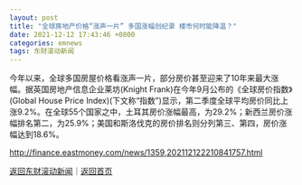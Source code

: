 ```yaml
---
layout: post
title: "全球房地产价格“涨声一片” 多国涨幅创纪录 楼市何时能降温？"
date: 2021-12-12 17:43:46 +0800
categories: emnews
tags: 东财滚动新闻
---
```


今年以来，全球多国房屋价格看涨声一片，部分房价甚至迎来了10年来最大涨幅。据英国房地产信息企业莱坊(Knight Frank)在今年9月公布的《全球房价指数》(Global House Price Index)(下文称“指数”)显示，第二季度全球平均房价同比上涨9.2%。在全球55个国家之中，土耳其房价涨幅最高，为29.2%；新西兰房价涨幅排名第二，为25.9%；美国和斯洛伐克的房价排名则分列第三、第四，房价涨幅达到18.6%。

<http://finance.eastmoney.com/news/1359,202112122210841757.html>

[返回东财滚动新闻](//finews.withounder.com/emnews/)｜[返回首页](//finews.withounder.com/)